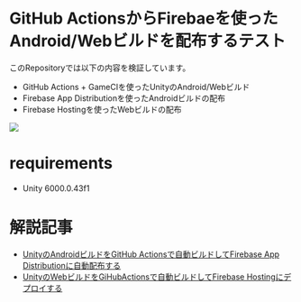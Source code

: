 # GitHub ActionsからFirebaeを使ったAndroid/Webビルドを配布するテスト

このRepositoryでは以下の内容を検証しています。
* GitHub Actions + GameCIを使ったUnityのAndroid/Webビルド
* Firebase App Distributionを使ったAndroidビルドの配布
* Firebase Hostingを使ったWebビルドの配布

![](Docs/FAD-Release.png)

# requirements
* Unity 6000.0.43f1

# 解説記事
* [UnityのAndroidビルドをGitHub Actionsで自動ビルドしてFirebase App Distributionに自動配布する](https://ayousanz.hatenadiary.jp/entry/2025/03/06/190157)
* [UnityのWebビルドをGiHubActionsで自動ビルドしてFirebase Hostingにデプロイする](https://ayousanz.hatenadiary.jp/entry/2025/03/30/190144)